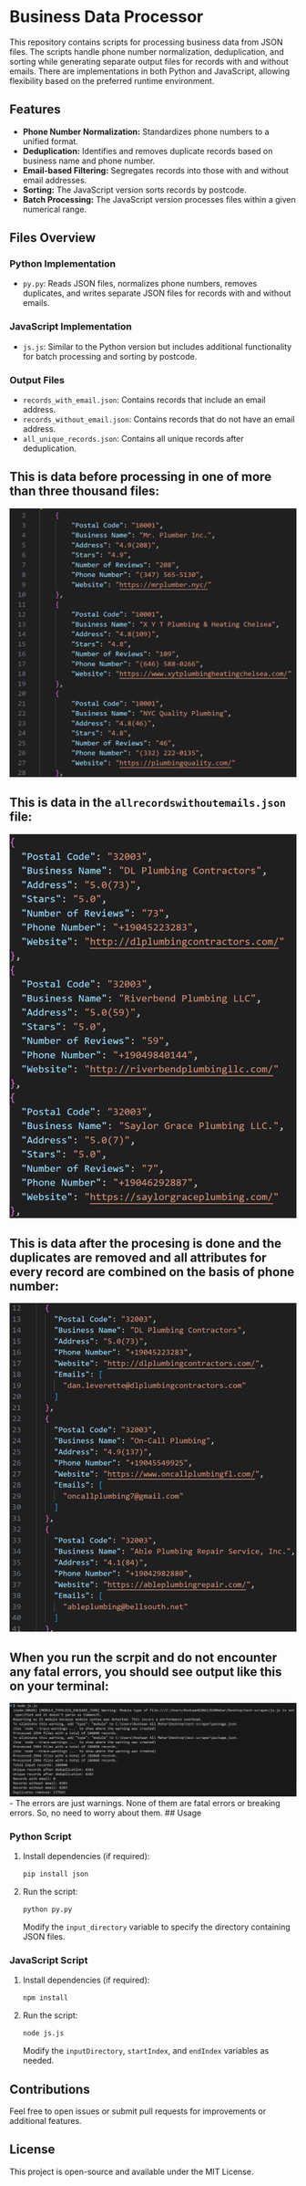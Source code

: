 # Business Data Processor

This repository contains scripts for processing business data from JSON files. The scripts handle phone number normalization, deduplication, and sorting while generating separate output files for records with and without emails. There are implementations in both Python and JavaScript, allowing flexibility based on the preferred runtime environment.

## Features
- **Phone Number Normalization:** Standardizes phone numbers to a unified format.
- **Deduplication:** Identifies and removes duplicate records based on business name and phone number.
- **Email-based Filtering:** Segregates records into those with and without email addresses.
- **Sorting:** The JavaScript version sorts records by postcode.
- **Batch Processing:** The JavaScript version processes files within a given numerical range.

## Files Overview

### Python Implementation
- `py.py`: Reads JSON files, normalizes phone numbers, removes duplicates, and writes separate JSON files for records with and without emails.

### JavaScript Implementation
- `js.js`: Similar to the Python version but includes additional functionality for batch processing and sorting by postcode.

### Output Files
- `records_with_email.json`: Contains records that include an email address.
- `records_without_email.json`: Contains records that do not have an email address.
- `all_unique_records.json`: Contains all unique records after deduplication.

## This is data before processing in one of more than three thousand files:
<img src="https://github.com/roshaanmehar/Business-Data-Processor/blob/main/Screenshot%202025-02-09%20000410.png" width="600">

## This is data in the `allrecordswithoutemails.json` file:
<img src="https://github.com/roshaanmehar/Business-Data-Processor/blob/main/Screenshot%202025-02-09%20000618.png" width="600">

## This is data after the procesing is done and the duplicates are removed and all attributes for every record are combined on the basis of phone number:
<img src="https://github.com/roshaanmehar/Business-Data-Processor/blob/main/Screenshot%202025-02-09%20000728.png" width="600">

## When you run the scrpit and do not encounter any fatal errors, you should see output like this on your terminal:
<img src="https://github.com/roshaanmehar/Business-Data-Processor/blob/main/Screenshot%202025-02-09%20000827.png" width="">
- The errors are just warnings. None of them are fatal errors or breaking errors. So, no need to worry about them.
## Usage

### Python Script
1. Install dependencies (if required):
   ```sh
   pip install json
   ```
2. Run the script:
   ```sh
   python py.py
   ```
   Modify the `input_directory` variable to specify the directory containing JSON files.

### JavaScript Script
1. Install dependencies (if required):
   ```sh
   npm install
   ```
2. Run the script:
   ```sh
   node js.js
   ```
   Modify the `inputDirectory`, `startIndex`, and `endIndex` variables as needed.

## Contributions
Feel free to open issues or submit pull requests for improvements or additional features.

## License
This project is open-source and available under the MIT License.

